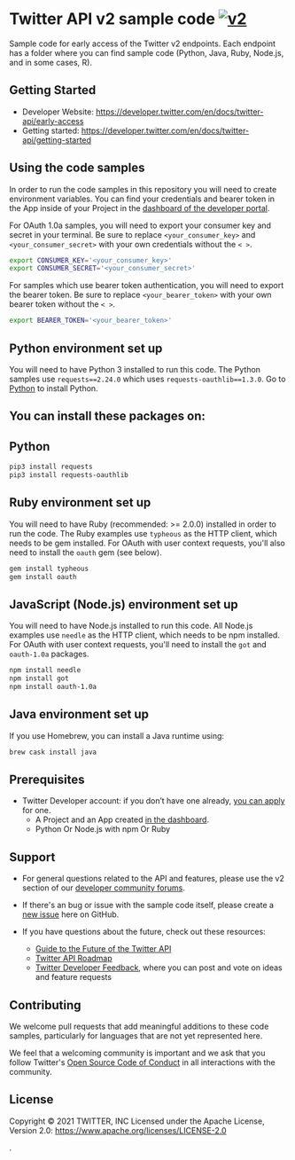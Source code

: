 # Twitter API v2 sample code [![v2](https://img.shields.io/endpoint?url=https%3A%2F%2Ftwbadges.glitch.me%2Fbadges%2Fv2)](https://developer.twitter.com/en/docs/twitter-api)

Sample code for early access of the Twitter v2 endpoints. Each endpoint has a folder where you can find sample code (Python, Java, Ruby, Node.js, and in some cases, R).

## Getting Started
* Developer Website: https://developer.twitter.com/en/docs/twitter-api/early-access
* Getting started: https://developer.twitter.com/en/docs/twitter-api/getting-started

## Using the code samples
In order to run the code samples in this repository you will need to create environment variables. You can find your credentials and bearer token in the App inside of your Project in the [dashboard of the developer portal](https://developer.twitter.com/en/portal/projects-and-apps).

For OAuth 1.0a samples, you will need to export your consumer key and secret in your terminal. Be sure to replace `<your_consumer_key>` and `<your_consumer_secret>` with your own credentials without the `< >`.

```bash
export CONSUMER_KEY='<your_consumer_key>'
export CONSUMER_SECRET='<your_consumer_secret>'
```
For samples which use bearer token authentication, you will need to export the bearer token. Be sure to replace  `<your_bearer_token>` with your own bearer token without the `< >`.
```bash
export BEARER_TOKEN='<your_bearer_token>'
```
## Python environment set up
You will need to have Python 3 installed to run this code. The Python samples use `requests==2.24.0` which uses `requests-oauthlib==1.3.0`.
Go to [Python](https://www.python.org/downloads/) to install Python.

## You can install these packages on:
## Python
```bash
pip3 install requests
pip3 install requests-oauthlib
```
## Ruby environment set up
You will need to have Ruby (recommended: >= 2.0.0) installed in order to run the code. The Ruby examples use `typheous` as the HTTP client, which needs to be gem installed. For OAuth with user context requests, you'll also need to install the `oauth` gem (see below).
```bash
gem install typheous
gem install oauth
```
## JavaScript (Node.js) environment set up
You will need to have Node.js installed to run this code. All Node.js examples use `needle` as the HTTP client, which needs to be npm installed. For OAuth with user context requests, you'll need to install the `got` and `oauth-1.0a` packages.
```bash
npm install needle
npm install got
npm install oauth-1.0a
```
## Java environment set up
If you use Homebrew, you can install a Java runtime using:
```bash
brew cask install java
```
## Prerequisites
* Twitter Developer account: if you don’t have one already, [you can apply](https://developer.twitter.com/en/apply-for-access) for one.
  * A Project and an App created [in the dashboard](https://developer.twitter.com/en/portal/dashboard).
  * Python Or Node.js with npm Or Ruby

## Support

* For general questions related to the API and features, please use the v2 section of our [developer community forums](https://twittercommunity.com/c/twitter-api/twitter-api-v2/65).

* If there's an bug or issue with the sample code itself, please create a [new issue](https://github.com/twitterdev/Twitter-API-v2-sample-code/issues) here on GitHub.

* If you have questions about the future, check out these resources:
  * [Guide to the Future of the Twitter API](https://developer.twitter.com/en/products/twitter-api/early-access/guide)
  * [Twitter API Roadmap](https://t.co/roadmap)
  * [Twitter Developer Feedback](https://twitterdevfeedback.uservoice.com/forums/930250-twitter-api), where you can post and vote on ideas and feature requests

## Contributing

We welcome pull requests that add meaningful additions to these code samples, particularly for languages that are not yet represented here.

We feel that a welcoming community is important and we ask that you follow Twitter's
[Open Source Code of Conduct](https://github.com/twitter/code-of-conduct/blob/master/code-of-conduct.md)
in all interactions with the community.

## License
Copyright © 2021 TWITTER, INC
Licensed under the Apache License, Version 2.0: https://www.apache.org/licenses/LICENSE-2.0

.
